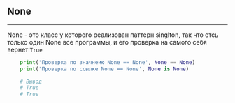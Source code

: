 None
---
---

None - это класс у которого реализован паттерн singlton, так что етсь 
только один None все программы, и его проверка на самого себя вернет `True` 
 
```python
    print('Проверка по значнеию None == None', None == None)
    print('Проверка по ссылке None == None', None is None)

    # Вывод
    # True
    # True
```
